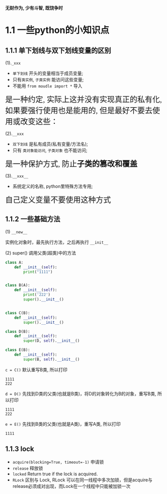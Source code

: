 **无财作为, 少有斗智, 既饶争时**

1.1 一些python的小知识点
=========================

## 1.1.1 单下划线与双下划线变量的区别

(1).`_xxx`

- `单下划线` 开头的变量相当于成员变量;
- 只有`类实例`, `子类实例` 能访问这些变量;
- 不能用 `from moudle import *` 导入


<font face="KaiTi" size=5>是一种约定, 实际上这并没有实现真正的私有化, 如果要强行使用也是能用的, 但是最好不要去使用或改变这些：</font>

(2).`__xxx`
 
- `双下划线` 是私有成员(私有变量/方法名);
- 只有 `类对象能访问`, `子类对象` 也不能访问;


<font face="KaiTi" size=5>是一种保护方式, 防止**子类的篡改和覆盖**</font>

(3).`__xxx__`

- 系统定义的名称, python里特殊方法专用;


<font face="KaiTi" size=5>自己定义变量不要使用这种方式</font>

## 1.1.2 一些基础方法

(1) `__new__`

实例化对象时，最先执行方法，之后再执行 `__init__`

(2) super()
调用父类(超类)中的方法

```python
class A:
    def __init__(self):
        print("1111")


class B(A):
    def __init__(self):
        print('222')
        super().__init__()


class C(B):
    def __init__(self):
        super().__init__()

class D(B):
    def __init__(self):
        super(D, self).__init__()

class E(B):
    def __init__(self):
        super(B, self).__init__()
```
`c = C()` 默认重写B类, 所以打印 
```text
1111
222
```

`d = D()` 先找到D类的父类(也就是B类)，将D的对象转化为B的对象，重写B类, 所以打印 
```text
1111
222
```

`e = E()` 先找到B类的父类(也就是A类)，重写A类, 所以打印 
```text
1111
```

## 1.1.3 lock

- `acquire(blocking=True, timeout=-1)` 申请锁
- `release` 释放锁
- `locked` Return true if the lock is acquired. 
- `RLock` 区别与 Lock,  RLock 可以在同一线程中多次加锁，但是acquire与release必须成对出现，而Lock在一个线程中只能被加锁一次